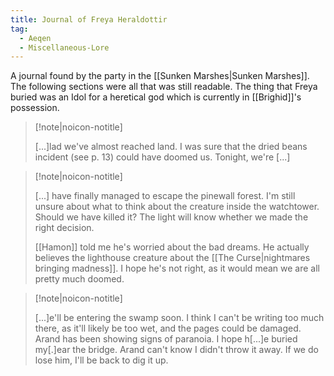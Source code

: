 ```yaml
---
title: Journal of Freya Heraldottir
tag:
  - Aeqen
  - Miscellaneous-Lore
---
```


A journal found by the party in the [[Sunken Marshes|Sunken Marshes]]. The following sections were all that was still readable.
The thing that Freya buried was an Idol for a heretical god which is currently in [[Brighid]]'s possession.

> [!note|noicon-notitle]
>
> [...]lad we've almost reached land. I was sure that the dried beans incident (see p. 13) could have doomed us. Tonight, we're [...]

> [!note|noicon-notitle]
>
> [...] have finally managed to escape the pinewall forest. I'm still unsure about what to think about the creature inside the watchtower. Should we have killed it? The light will know whether we made the right decision.
>
> [[Hamon]] told me he's worried about the bad dreams. He actually believes the lighthouse creature about the [[The Curse|nightmares bringing madness]]. I hope he's not right, as it would mean we are all pretty much doomed.

> [!note|noicon-notitle]
>
> [...]e'll be entering the swamp soon. I think I can't be writing too much there, as it'll likely be too wet, and the pages could be damaged. Arand has been showing signs of paranoia. I hope h[...]e buried my[.]ear the bridge. Arand can't know I didn't throw it away. If we do lose him, I'll be back to dig it up.

